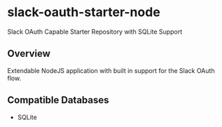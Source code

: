 # slack-oauth-starter-node
Slack OAuth Capable Starter Repository with SQLite Support

## Overview

Extendable NodeJS application with built in support for the Slack OAuth flow.

## Compatible Databases

- SQLite